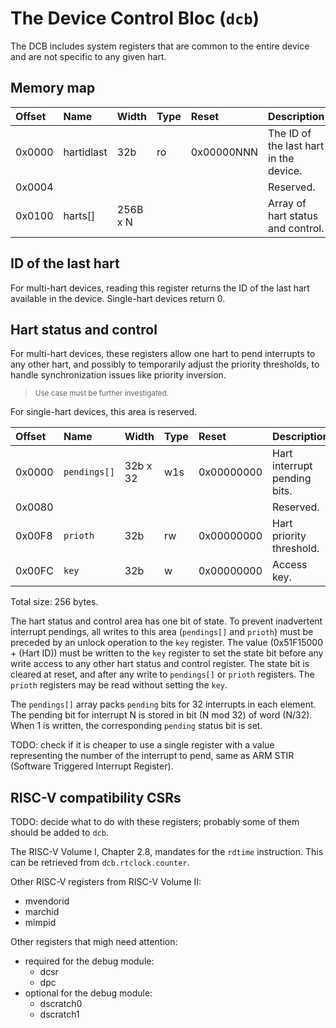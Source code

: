 # The Device Control Bloc (`dcb`)

The DCB includes system registers that are common to the entire device and are not 
specific to any given hart.

## Memory map

| Offset | Name | Width | Type | Reset | Description | 
|:-------|:-----|:------|:-----|:------|-------------|
| 0x0000 | hartidlast | 32b | ro | 0x00000NNN | The ID of the last hart in the device. |
| 0x0004 | | | | | Reserved. |
| 0x0100 | harts[] | 256B x N | | | Array of hart status and control. |

## ID of the last hart

For multi-hart devices, reading this register returns the ID of the last hart available 
in the device. Single-hart devices return 0.

## Hart status and control

For multi-hart devices, these registers allow one hart to pend interrupts to any other 
hart, and possibly to temporarily adjust the priority thresholds, to handle synchronization 
issues like priority inversion.

> <sup>Use case must be further investigated.</sup>

For single-hart devices, this area is reserved.

| Offset | Name | Width | Type | Reset | Description | 
|:-------|:-----|:------|:-----|:------|-------------|
| 0x0000 | `pendings[]` | 32b x 32 | w1s | 0x00000000 | Hart interrupt pending bits. |
| 0x0080 | | | | | Reserved. |
| 0x00F8 | `prioth` | 32b | rw | 0x00000000 | Hart priority threshold. |
| 0x00FC | `key` | 32b | w | 0x00000000 | Access key. |

Total size: 256 bytes.

The hart status and control area has one bit of state. To prevent inadvertent interrupt 
pendings, all writes to this area (`pendings[]` and `prioth`) must be preceded by an 
unlock operation to the `key` register. The value (0x51F15000 + (Hart ID)) must be 
written to the `key` register to set the state bit before any write access to any 
other hart status and control register. The state bit is cleared at reset, and after 
any write to `pendings[]` or `prioth` registers. The `prioth` registers may be read 
without setting the `key`.

The `pendings[]` array packs `pending` bits for 32 interrupts in each element. 
The pending bit for interrupt N is stored in bit (N mod 32) of word (N/32). 
When 1 is written, the corresponding `pending` status bit is set.

TODO: check if it is cheaper to use a single register with a value representing the 
number of the interrupt to pend, same as ARM STIR (Software Triggered Interrupt Register).

## RISC-V compatibility CSRs

TODO: decide what to do with these registers; probably some of them should be 
added to `dcb`.

The RISC-V Volume I, Chapter 2.8, mandates for the `rdtime` instruction. This can be 
retrieved from `dcb.rtclock.counter`.

Other RISC-V registers from RISC-V Volume II:

- mvendorid 
- marchid 
- mimpid 

Other registers that migh need attention:

- required for the debug module: 
  - dcsr 
  - dpc 
- optional for the debug module: 
  - dscratch0 
  - dscratch1 
